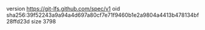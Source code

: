 version https://git-lfs.github.com/spec/v1
oid sha256:39f52243a9a94a4d697a80cf7e71f9460b1e2a9804a4413b478134bf28ffd23d
size 3798
